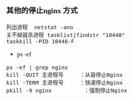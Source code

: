 <span  style="font-family: Simsun,serif; font-size: 17px; ">

### 其他的停止nginx 方式

~~~
列出进程  netstat -ano   
关不掉就杀进程 tasklist|findstr "10448"
taskkill -PID 10448-F
~~~
- ps -ef
~~~
ps -ef | grep nginx
kill -QUIT 主进程号     ：从容停止Nginx
kill -TERM 主进程号     ：快速停止Nginx
pkill -9 nginx          ：强制停止Nginx
~~~

</span>